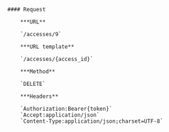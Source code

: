     #### Request

        ***URL**

        `/accesses/9`

        ***URL template**

        `/accesses/{access_id}`

        ***Method**

        `DELETE`

        ***Headers**

        `Authorization:Bearer{token}`
        `Accept:application/json`
        `Content-Type:application/json;charset=UTF-8`

